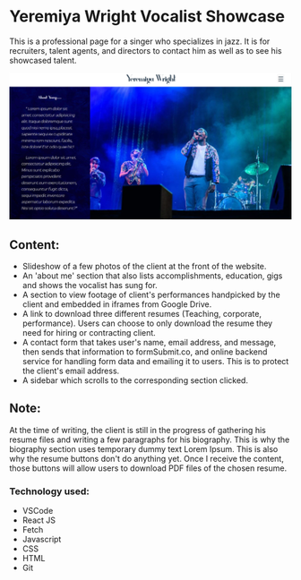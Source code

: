 # Yeremiya Wright Vocalist Showcase

This is a professional page for a singer who specializes in jazz.
It is for recruiters, talent agents, and directors to contact him
as well as to see his showcased talent.

![Yerry Wright website](./public/yeremiyawright-screenshot01.png)

## Content:
- Slideshow of a few photos of the client at the front of the website.
- An 'about me' section that also lists accomplishments, education, gigs
and shows the vocalist has sung for.
- A section to view footage of client's performances handpicked by the client and
embedded in iframes from Google Drive.
- A link to download three different resumes (Teaching, corporate, performance). Users
can choose to only download the resume they need for hiring or contracting client. 
- A contact form that takes user's name, email address, and message, then sends that
information to formSubmit.co, and online backend service for handling form data and 
emailing it to users. This is to protect the client's email address.
- A sidebar which scrolls to the corresponding section clicked.

## Note:
At the time of writing, the client is still in the progress of gathering his resume
files and writing a few paragraphs for his biography. This is why the biography section uses
temporary dummy text Lorem Ipsum. This is also why the resume buttons don't do anything yet.
Once I receive the content, those buttons will allow users to download PDF files of the chosen
resume.

### Technology used:
- VSCode
- React JS
- Fetch
- Javascript
- CSS
- HTML
- Git